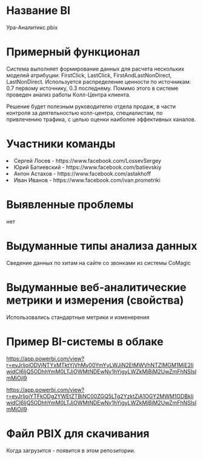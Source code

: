 # Название BI

Ура-Аналитикс.pbix

# Примерный функционал

Система выполняет формирование данных для расчета нескольких моделей атрибуции: FirstClick, LastClick, FirstAndLastNonDirect, LastNonDirect. Используется распределение ценности по источникам: 0.7 первому источнику, 0.3 последнему. Помимо этого в системе проведен анализ работы Колл-Центра клиента.

Решение будет полезным руководителю отдела продаж, в части контроля за деятельностью колл-центра, специалистам, по привлечению трафика, с целью оценки наиболее эффективных каналов.

# Участники команды

<li> Сергей Лосев - https://www.facebook.com/LossevSergey
<li> Юрий Батиевский - https://www.facebook.com/batievskiy
<li> Антон Астахов - https://www.facebook.com/astakhoff
<li> Иван Иванов - https://www.facebook.com/ivan.prometriki

# Выявленные проблемы

нет

# Выдуманные типы анализа данных

Сведение данных по хитам на сайте со звонками из системы CoMagic

# Выдуманные веб-аналитические метрики и измерения (свойства)

Использовались стандартные метрики и изменерения

# Пример BI-системы в облаке

https://app.powerbi.com/view?r=eyJrIjoiODVjNTYxMTktYjVhMy00YmYyLWJiN2EtMWVhNTZlMGM1MjE2IiwidCI6IjQ5ODhhYmM0LTJjOWMtNDEwNy1hYjgyLWZkMjBjM2UwZmFhNSIsImMiOjl9

https://app.powerbi.com/view?r=eyJrIjoiYTFkODg2YWEtZTBjNC00ZGQ5LTg2YzktZjA1OGY2MWM1ODBkIiwidCI6IjQ5ODhhYmM0LTJjOWMtNDEwNy1hYjgyLWZkMjBjM2UwZmFhNSIsImMiOjl9

# Файл PBIX для скачивания

Когда загрузится - появится в этом репозитории.
